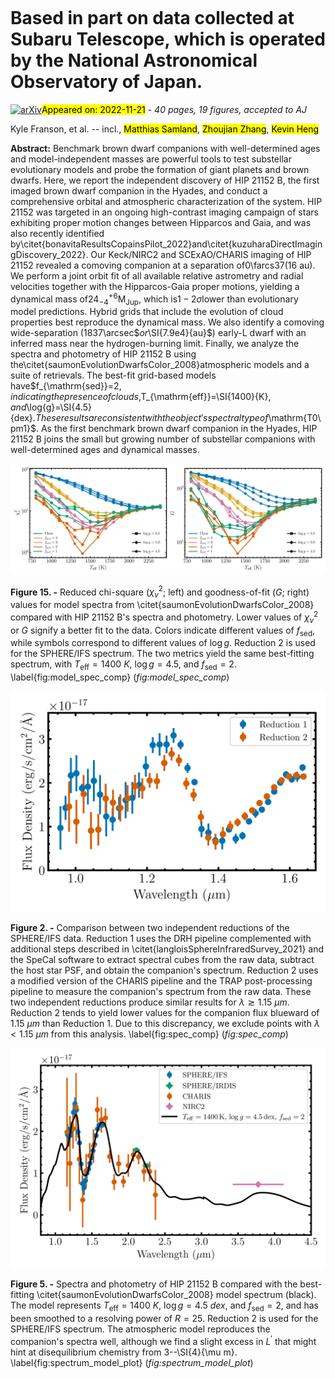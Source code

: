 <div class="macros" style="visibility:hidden;">
$\newcommand{\ensuremath}{}$
$\newcommand{\xspace}{}$
$\newcommand{\object}[1]{\texttt{#1}}$
$\newcommand{\farcs}{{.}''}$
$\newcommand{\farcm}{{.}'}$
$\newcommand{\arcsec}{''}$
$\newcommand{\arcmin}{'}$
$\newcommand{\ion}[2]{#1#2}$
$\newcommand{\textsc}[1]{\textrm{#1}}$
$\newcommand{\hl}[1]{\textrm{#1}}$
$\newcommand{\vdag}{(v)^\dagger}$
$\newcommand$
$\newcommand$</div>

<div class="macros" style="visibility:hidden;">
$\newcommand{$\ensuremath$}{}$
$\newcommand{$\xspace$}{}$
$\newcommand{$\object$}[1]{\texttt{#1}}$
$\newcommand{$\farcs$}{{.}''}$
$\newcommand{$\farcm$}{{.}'}$
$\newcommand{$\arcsec$}{''}$
$\newcommand{$\arcmin$}{'}$
$\newcommand{$\ion$}[2]{#1#2}$
$\newcommand{$\textsc$}[1]{\textrm{#1}}$
$\newcommand{$\hl$}[1]{\textrm{#1}}$
$\newcommand{$\vdag$}{(v)^\dagger}$
$\newcommand$
$\newcommand$</div>



<div id="title">

# Based in part on data collected at Subaru Telescope, which is operated by the National Astronomical Observatory of Japan.

</div>
<div id="comments">

[![arXiv](https://img.shields.io/badge/arXiv-2211.09840-b31b1b.svg)](https://arxiv.org/abs/2211.09840)<mark>Appeared on: 2022-11-21</mark> - _40 pages, 19 figures, accepted to AJ_

</div>
<div id="authors">

Kyle Franson, et al. -- incl., <mark>Matthias Samland</mark>, <mark>Zhoujian Zhang</mark>, <mark>Kevin Heng</mark>

</div>
<div id="abstract">

**Abstract:** Benchmark brown dwarf companions with well-determined ages and model-independent masses are powerful tools to test substellar evolutionary models and probe the formation of giant planets and brown dwarfs. Here, we report the independent discovery of HIP 21152 B, the first imaged brown dwarf companion in the Hyades, and conduct a comprehensive orbital and atmospheric characterization of the system. HIP 21152 was targeted in an ongoing high-contrast imaging campaign of stars exhibiting proper motion changes between Hipparcos and Gaia, and was also recently identified by\citet{bonavitaResultsCopainsPilot_2022}and\citet{kuzuharaDirectImagingDiscovery_2022}. Our Keck/NIRC2 and SCExAO/CHARIS imaging of HIP 21152 revealed a comoving companion at a separation of$0$\farcs$37$(16 au). We perform a joint orbit fit of all available relative astrometry and radial velocities together with the Hipparcos-Gaia proper motions, yielding a dynamical mass of$24^{+6}_{-4} \mathrm{M_{Jup}}$, which is$1{-}2{\sigma}$lower than evolutionary model predictions. Hybrid grids that include the evolution of cloud properties best reproduce the dynamical mass. We also identify a comoving wide-separation ($1837$\arcsec$$or$\SI{7.9e4}{au}$) early-L dwarf with an inferred mass near the hydrogen-burning limit. Finally, we analyze the spectra and photometry of HIP 21152 B using the\citet{saumonEvolutionDwarfsColor_2008}atmospheric models and a suite of retrievals. The best-fit grid-based models have$f_{\mathrm{sed}}=2$, indicating the presence of clouds,$T_{\mathrm{eff}}=\SI{1400}{K}$, and$\log{g}=\SI{4.5}{dex}$. These results are consistent with the object's spectral type of$\mathrm{T0\pm1}$. As the first benchmark brown dwarf companion in the Hyades, HIP 21152 B joins the small but growing number of substellar companions with well-determined ages and dynamical masses.

</div>

<div id="div_fig1">

<img src="tmp_2211.09840/figures/spectrum_both_matthias.png" alt="Fig15" width="100%"/>

**Figure 15. -** Reduced chi-square ($\chi^2_\nu$; left) and goodness-of-fit ($G$; right) values for model spectra from \citet{saumonEvolutionDwarfsColor_2008} compared with HIP 21152 B's spectra and photometry. Lower values of $\chi^2_\nu$ or $G$ signify a better fit to the data. Colors indicate different values of $f_{\mathrm{sed}}$, while symbols correspond to different values of $\log g$. Reduction 2 is used for the SPHERE/IFS spectrum. The two metrics yield the same best-fitting spectrum, with $T_{\mathrm{eff}} = \SI{1400}{K}$, $\log g = 4.5$, and $f_{\mathrm{sed}} = 2$.
    \label{fig:model_spec_comp} (*fig:model_spec_comp*)

</div>
<div id="div_fig2">

<img src="tmp_2211.09840/figures/ifs_reduction_comp.png" alt="Fig2" width="100%"/>

**Figure 2. -** Comparison between two independent reductions of the SPHERE/IFS data. Reduction 1 uses the DRH pipeline complemented with additional steps described in \citet{langloisSphereInfraredSurvey_2021} and the SpeCal software to extract spectral cubes from the raw data, subtract the host star PSF, and obtain the companion's spectrum. Reduction 2 uses a modified version of the CHARIS pipeline and the TRAP post-processing pipeline to measure the companion's spectrum from the raw data. These two independent reductions produce similar results for $\lambda \gtrsim \SI{1.15}{\mu m}$. Reduction 2 tends to yield lower values for the companion flux blueward of $\SI{1.15}{\mu m}$ than Reduction 1. Due to this discrepancy, we exclude points with $\lambda < \SI{1.15}{\mu m}$ from this analysis. \label{fig:spec_comp} (*fig:spec_comp*)

</div>
<div id="div_fig3">

<img src="tmp_2211.09840/figures/model_spec_comp_plot_matthias.png" alt="Fig5" width="100%"/>

**Figure 5. -** Spectra and photometry of HIP 21152 B compared with the best-fitting \citet{saumonEvolutionDwarfsColor_2008} model spectrum (black). The model represents $T_{\mathrm{eff}} = \SI{1400}{K}$, $\log{g} = \SI{4.5}{dex}$, and $f_{\mathrm{sed}} = 2$, and has been smoothed to a resolving power of $R=25$. Reduction 2 is used for the SPHERE/IFS spectrum. The atmospheric model reproduces the companion's spectra well, although we find a slight excess in $L^\prime$ that might hint at disequilibrium chemistry from 3--\SI{4}{\mu m}.
    \label{fig:spectrum_model_plot} (*fig:spectrum_model_plot*)

</div>